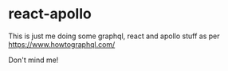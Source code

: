 # react-apollo

This is just me doing some graphql, react and apollo stuff as per https://www.howtographql.com/

Don't mind me!
